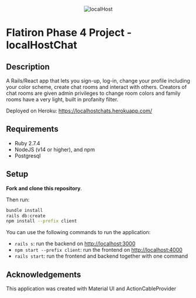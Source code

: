 <div align="center">


![localHost](https://i.imgur.com/k47edoRb.png)
</div>

# Flatiron Phase 4 Project - localHostChat

## Description

A Rails/React app that lets you sign-up, log-in, change your profile including your color scheme, create chat rooms and interact with others. Creators of chat rooms are given admin privileges to change room colors and family rooms have a very light, built in profanity filter.

Deployed on Heroku: https://localhostchats.herokuapp.com/

## Requirements

- Ruby 2.7.4
- NodeJS (v14 or higher), and npm
- Postgresql

## Setup

**Fork and clone this repository**.

Then run:

```sh
bundle install
rails db:create
npm install --prefix client
```

You can use the following commands to run the application:

- `rails s`: run the backend on [http://localhost:3000](http://localhost:3000)
- `npm start --prefix client`: run the frontend on
  [http://localhost:4000](http://localhost:4000)
- `rails start`: run the frontend and backend together with one command


## Acknowledgements

This application was created with Material UI and ActionCableProvider 

